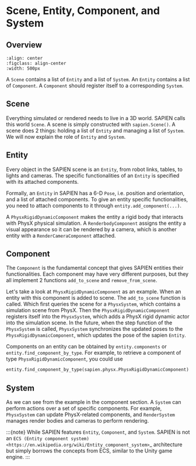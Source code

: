 # Scene, Entity, Component, and System

## Overview

```{figure} assets/scene_entity.svg
:align: center
:figclass: align-center
:width: 500px
```
A `Scene` contains a list of `Entity` and a list of `System`. An `Entity` contains a list of `Component`. A `Component` should register itself to a corresponding `System`.

## Scene

Everything simulated or rendered needs to live in a 3D world. SAPIEN calls this
world `Scene`. A scene is simply constructed with `sapien.Scene()`. A scene
does 2 things: holding a list of `Entity` and managing a list of `System`.
We will now explain the role of `Entity` and `System`.


## Entity

Every object in the SAPIEN scene is an `Entity`, from robot links, tables, to
lights and cameras. The specific functionalities of an `Entity` is specified
with its attached components.

Formally, an `Entity` in SAPIEN has a 6-D `Pose`, i.e. position and
orientation, and a list of attached components. To give an entity specific
functionalities, you need to attach components to it through `entity.add_component(...)`.

A `PhysxRigidDynamicComponent` makes the entity a rigid body that interacts
with PhysX physical simulation. A `RenderbodyComponent` assigns the entity a
visual appearance so it can be rendered by a camera, which is another entity
with a `RenderCameraComponent` attached.

## Component

The `Component` is the fundamental concept that gives SAPIEN entities their
functionalities. Each component may have very different purposes, but they all
implement 2 functions `add_to_scene` and `remove_from_scene`.

Let's take a look at `PhysxRigidDynamicComponent` as an example. When an
entity with this component is added to scene. The `add_to_scene` function is
called. Which first queries the scene for a `PhysxSystem`, which contains a
simulation scene from PhysX. Then the `PhysxRigidDynamicComponent` registers
itself into the `PhysxSystem`, which adds a PhysX rigid dynamic actor into the
simulation scene. In the future, when the step function of the `PhysxSystem`
is called, `PhysxSystem` synchronizes the updated poses to the
`PhysxRigidDynamicComponent`, which updates the pose of the sapien `Entity`.

Components on an entity can be obtained by `entity.components` or
`entity.find_component_by_type`. For example, to retrieve a component of type
`PhysxRigidDynamicComponent`, you could use

```python
entity.find_component_by_type(sapien.physx.PhysxRigidDynamicComponent)
```

## System

As we can see from the example in the component section. A `System` can
perform actions over a set of specific components. For example, `PhysxSystem`
can update PhysX-related components, and `RenderSystem` manages render bodies
and cameras to perform rendering.

:::{note}
   While SAPIEN features `Entity`, `Component`, and `System`. SAPIEN is
   not an `ECS (Entity component system)
   <https://en.wikipedia.org/wiki/Entity_component_system>`_ architecture but
   simply borrows the concepts from ECS, similar to the Unity game engine.
:::
